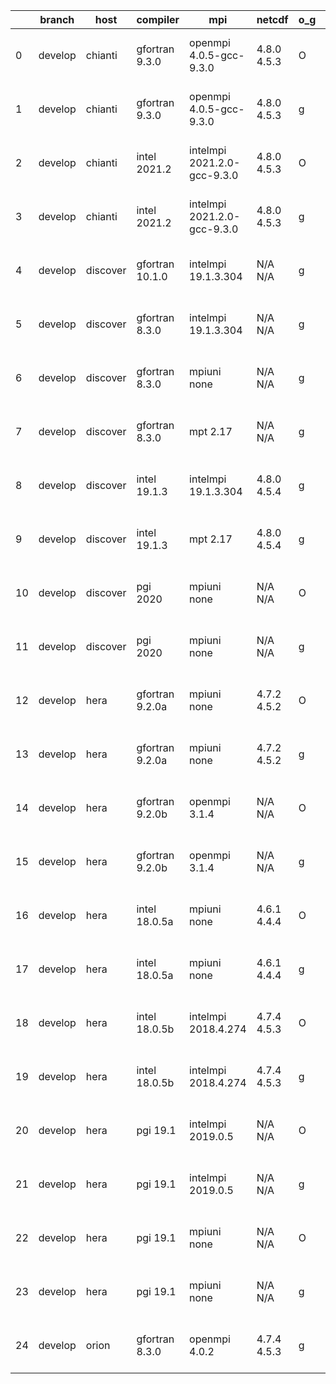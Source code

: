 |    | branch   | host     | compiler        | mpi                         | netcdf      | o_g   | os    | build   | u_pass   | u_fail   | s_pass   | s_fail   | e_pass   | e_fail   | nuopc_pass   | nuopc_fail   | artifacts_hash                                                                                                                                                        | modified                  |
|----|----------|----------|-----------------|-----------------------------|-------------|-------|-------|---------|----------|----------|----------|----------|----------|----------|--------------|--------------|-----------------------------------------------------------------------------------------------------------------------------------------------------------------------|---------------------------|
|  0 | develop  | chianti  | gfortran 9.3.0  | openmpi 4.0.5-gcc-9.3.0     | 4.8.0 4.5.3 | O     | Linux | pass    | 13685    | 0        | 49       | 0        | 80       | 0        | 50           | 0            | [artifacts](https://github.com/esmf-org/esmf-test-artifacts/tree/f426a6ab266f7ce498c9a29913915a1b2d3c93cb/develop/chianti/gfortran/9.3.0/O/openmpi/4.0.5-gcc-9.3.0)   | 2022-03-24 01:54:31 -0400 |
|  1 | develop  | chianti  | gfortran 9.3.0  | openmpi 4.0.5-gcc-9.3.0     | 4.8.0 4.5.3 | g     | Linux | pass    | 13685    | 0        | 49       | 0        | 80       | 0        | 50           | 0            | [artifacts](https://github.com/esmf-org/esmf-test-artifacts/tree/c8a4574753a59b9ddd34e165b0c511b2fb6ae843/develop/chianti/gfortran/9.3.0/g/openmpi/4.0.5-gcc-9.3.0)   | 2022-03-24 02:48:56 -0400 |
|  2 | develop  | chianti  | intel 2021.2    | intelmpi 2021.2.0-gcc-9.3.0 | 4.8.0 4.5.3 | O     | Linux | pass    | 13685    | 0        | 49       | 0        | 80       | 0        | 50           | 0            | [artifacts](https://github.com/esmf-org/esmf-test-artifacts/tree/549cf0baf0dea178a490208824ae95895a34b0cf/develop/chianti/intel/2021.2/O/intelmpi/2021.2.0-gcc-9.3.0) | 2022-03-24 02:23:15 -0400 |
|  3 | develop  | chianti  | intel 2021.2    | intelmpi 2021.2.0-gcc-9.3.0 | 4.8.0 4.5.3 | g     | Linux | pass    | 13685    | 0        | 49       | 0        | 80       | 0        | 50           | 0            | [artifacts](https://github.com/esmf-org/esmf-test-artifacts/tree/3d8ee877c321658b9e9bc06d366bc2c8974eb112/develop/chianti/intel/2021.2/g/intelmpi/2021.2.0-gcc-9.3.0) | 2022-03-24 03:18:58 -0400 |
|  4 | develop  | discover | gfortran 10.1.0 | intelmpi 19.1.3.304         | N/A N/A     | g     | Linux | pass    | 13670    | 15       | 49       | 0        | 80       | 0        | 50           | 0            | [artifacts](https://github.com/esmf-org/esmf-test-artifacts/tree/f305426a6c27c41a1bbf416705f72ee9f51c3116/develop/discover/gfortran/10.1.0/g/intelmpi/19.1.3.304)     | 2022-03-24 01:53:23 -0400 |
|  5 | develop  | discover | gfortran 8.3.0  | intelmpi 19.1.3.304         | N/A N/A     | g     | Linux | pass    | 13670    | 15       | 49       | 0        | 80       | 0        | 50           | 0            | [artifacts](https://github.com/esmf-org/esmf-test-artifacts/tree/18c6b4050898ed224777a5eac4a33bceb29ca3f2/develop/discover/gfortran/8.3.0/g/intelmpi/19.1.3.304)      | 2022-03-24 01:51:46 -0400 |
|  6 | develop  | discover | gfortran 8.3.0  | mpiuni none                 | N/A N/A     | g     | Linux | pass    | 12158    | 0        | 8        | 0        | 43       | 0        | 0            | 50           | [artifacts](https://github.com/esmf-org/esmf-test-artifacts/tree/5e8d5d2fa28b9547796ab39de228722c7c6f0298/develop/discover/gfortran/8.3.0/g/mpiuni/none)              | 2022-03-24 01:43:08 -0400 |
|  7 | develop  | discover | gfortran 8.3.0  | mpt 2.17                    | N/A N/A     | g     | Linux | pass    | 13685    | 0        | 49       | 0        | 80       | 0        | 46           | 4            | [artifacts](https://github.com/esmf-org/esmf-test-artifacts/tree/8cab76eba74c3c6255dcf2cf75326a81a540f42b/develop/discover/gfortran/8.3.0/g/mpt/2.17)                 | 2022-03-24 01:46:28 -0400 |
|  8 | develop  | discover | intel 19.1.3    | intelmpi 19.1.3.304         | 4.8.0 4.5.4 | g     | Linux | pass    | 13685    | 0        | 49       | 0        | 80       | 0        | 50           | 0            | [artifacts](https://github.com/esmf-org/esmf-test-artifacts/tree/2fea5266a1bba2eafd9f3f5fe436ccbd44f0d4e8/develop/discover/intel/19.1.3/g/intelmpi/19.1.3.304)        | 2022-03-24 02:01:59 -0400 |
|  9 | develop  | discover | intel 19.1.3    | mpt 2.17                    | 4.8.0 4.5.4 | g     | Linux | pass    | 13685    | 0        | 49       | 0        | 80       | 0        | 50           | 0            | [artifacts](https://github.com/esmf-org/esmf-test-artifacts/tree/7721ffb66847f796dd25025a2db11fed0a7b7c78/develop/discover/intel/19.1.3/g/mpt/2.17)                   | 2022-03-24 01:56:24 -0400 |
| 10 | develop  | discover | pgi 2020        | mpiuni none                 | N/A N/A     | O     | Linux | pass    | 11536    | 622      | 6        | 2        | 40       | 3        | 0            | 50           | [artifacts](https://github.com/esmf-org/esmf-test-artifacts/tree/744d38aff8f6c2a4c74fd6c1df7b12dfa0d4cbb8/develop/discover/pgi/2020/O/mpiuni/none)                    | 2022-03-24 02:59:40 -0400 |
| 11 | develop  | discover | pgi 2020        | mpiuni none                 | N/A N/A     | g     | Linux | pass    | 11536    | 622      | 4        | 4        | 40       | 3        | 0            | 50           | [artifacts](https://github.com/esmf-org/esmf-test-artifacts/tree/a11776790c1f83fdb23e2cab38d2df8f5f72a59f/develop/discover/pgi/2020/g/mpiuni/none)                    | 2022-03-24 03:42:46 -0400 |
| 12 | develop  | hera     | gfortran 9.2.0a | mpiuni none                 | 4.7.2 4.5.2 | O     | Linux | pass    | 12158    | 0        | 8        | 0        | 43       | 0        | 0            | 50           | [artifacts](https://github.com/esmf-org/esmf-test-artifacts/tree/960f42c4071036bedfae5e475de4e887f5e62c28/develop/hera/gfortran/9.2.0a/O/mpiuni/none)                 | 2022-03-24 06:11:37 +0000 |
| 13 | develop  | hera     | gfortran 9.2.0a | mpiuni none                 | 4.7.2 4.5.2 | g     | Linux | pass    | 12158    | 0        | 8        | 0        | 43       | 0        | 0            | 50           | [artifacts](https://github.com/esmf-org/esmf-test-artifacts/tree/1dbf8e25ffa033921353ea6d1c8ab97c93457079/develop/hera/gfortran/9.2.0a/g/mpiuni/none)                 | 2022-03-24 06:29:26 +0000 |
| 14 | develop  | hera     | gfortran 9.2.0b | openmpi 3.1.4               | N/A N/A     | O     | Linux | pass    | 13685    | 0        | 49       | 0        | 80       | 0        | 50           | 0            | [artifacts](https://github.com/esmf-org/esmf-test-artifacts/tree/cf0fe3793d33ff98002086e248f3cc6dbce8a271/develop/hera/gfortran/9.2.0b/O/openmpi/3.1.4)               | 2022-03-24 06:25:50 +0000 |
| 15 | develop  | hera     | gfortran 9.2.0b | openmpi 3.1.4               | N/A N/A     | g     | Linux | pass    | 13685    | 0        | 49       | 0        | 80       | 0        | 50           | 0            | [artifacts](https://github.com/esmf-org/esmf-test-artifacts/tree/d2fa570a995a9db87373c894d4b7ed0e67b460cf/develop/hera/gfortran/9.2.0b/g/openmpi/3.1.4)               | 2022-03-24 06:45:41 +0000 |
| 16 | develop  | hera     | intel 18.0.5a   | mpiuni none                 | 4.6.1 4.4.4 | O     | Linux | pass    | 12158    | 0        | 8        | 0        | 43       | 0        | 0            | 50           | [artifacts](https://github.com/esmf-org/esmf-test-artifacts/tree/de6bd07d229de5b1760ec735da8826ddf2689183/develop/hera/intel/18.0.5a/O/mpiuni/none)                   | 2022-03-24 06:33:03 +0000 |
| 17 | develop  | hera     | intel 18.0.5a   | mpiuni none                 | 4.6.1 4.4.4 | g     | Linux | pass    | 12158    | 0        | 8        | 0        | 43       | 0        | 0            | 50           | [artifacts](https://github.com/esmf-org/esmf-test-artifacts/tree/895ea991f96b688ef092447bc9f5a1b1aa68437a/develop/hera/intel/18.0.5a/g/mpiuni/none)                   | 2022-03-24 06:49:01 +0000 |
| 18 | develop  | hera     | intel 18.0.5b   | intelmpi 2018.4.274         | 4.7.4 4.5.3 | O     | Linux | pass    | 13685    | 0        | 49       | 0        | 80       | 0        | 50           | 0            | [artifacts](https://github.com/esmf-org/esmf-test-artifacts/tree/305e0dde39766a5cf5af877dd3f4cf9623df2880/develop/hera/intel/18.0.5b/O/intelmpi/2018.4.274)           | 2022-03-24 07:06:06 +0000 |
| 19 | develop  | hera     | intel 18.0.5b   | intelmpi 2018.4.274         | 4.7.4 4.5.3 | g     | Linux | pass    | 13685    | 0        | 49       | 0        | 80       | 0        | 50           | 0            | [artifacts](https://github.com/esmf-org/esmf-test-artifacts/tree/b10cb35019274937264370763557eab2a0c38af2/develop/hera/intel/18.0.5b/g/intelmpi/2018.4.274)           | 2022-03-24 07:13:32 +0000 |
| 20 | develop  | hera     | pgi 19.1        | intelmpi 2019.0.5           | N/A N/A     | O     | Linux | pass    | fail     | fail     | fail     | fail     | fail     | fail     | 0            | 0            | [artifacts](https://github.com/esmf-org/esmf-test-artifacts/tree/9d25e869474e22e48deda732c0e4b31cedabc730/develop/hera/pgi/19.1/O/intelmpi/2019.0.5)                  | 2022-03-24 08:37:05 +0000 |
| 21 | develop  | hera     | pgi 19.1        | intelmpi 2019.0.5           | N/A N/A     | g     | Linux | pass    | pending  | pending  | pending  | pending  | pending  | pending  | pending      | pending      | [artifacts](https://github.com/esmf-org/esmf-test-artifacts/tree/77ad200ff87b2996492bce55cdb087beb41dff21/develop/hera/pgi/19.1/g/intelmpi/2019.0.5)                  | 2022-03-24 06:56:56 +0000 |
| 22 | develop  | hera     | pgi 19.1        | mpiuni none                 | N/A N/A     | O     | Linux | pass    | 11536    | 622      | 6        | 2        | 40       | 3        | 0            | 50           | [artifacts](https://github.com/esmf-org/esmf-test-artifacts/tree/a66fa02e23e6539d7505e3557e5ce3f8eb719c39/develop/hera/pgi/19.1/O/mpiuni/none)                        | 2022-03-24 07:26:33 +0000 |
| 23 | develop  | hera     | pgi 19.1        | mpiuni none                 | N/A N/A     | g     | Linux | pass    | 11536    | 622      | 4        | 4        | 40       | 3        | 0            | 50           | [artifacts](https://github.com/esmf-org/esmf-test-artifacts/tree/8af3c804a45d85ca8d522ec5accf34434c056695/develop/hera/pgi/19.1/g/mpiuni/none)                        | 2022-03-24 07:50:02 +0000 |
| 24 | develop  | orion    | gfortran 8.3.0  | openmpi 4.0.2               | 4.7.4 4.5.3 | g     | Linux | pass    | pending  | pending  | pending  | pending  | pending  | pending  | pending      | pending      | [artifacts](https://github.com/esmf-org/esmf-test-artifacts/tree/08777453d7d34348a8c439f8869fec40ae8cea61/develop/orion/gfortran/8.3.0/g/openmpi/4.0.2)               | 2022-03-24 03:15:35 -0500 |